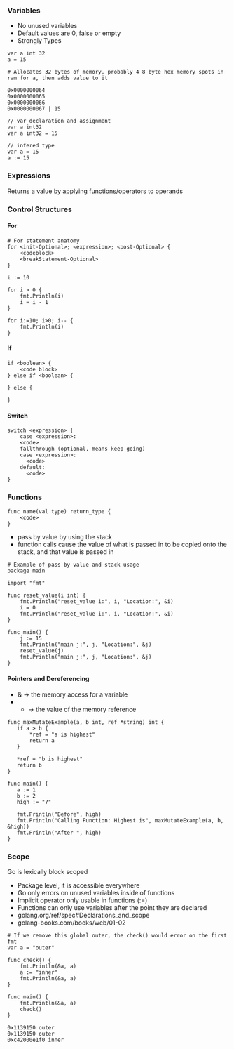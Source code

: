 ### Variables

 - No unused variables
 - Default values are 0, false or empty
 - Strongly Types

```
var a int 32
a = 15

# Allocates 32 bytes of memory, probably 4 8 byte hex memory spots in ram for a, then adds value to it

0x0000000064
0x0000000065
0x0000000066
0x0000000067 | 15
``` 

```
// var declaration and assignment
var a int32
var a int32 = 15

// infered type
var a = 15 
a := 15
```

### Expressions

Returns a value by applying functions/operators to operands

### Control Structures

#### For
```
# For statement anatomy
for <init-Optional>; <expression>; <post-Optional> {
    <codeblock>
    <breakStatement-Optional>
}

i := 10

for i > 0 {
	fmt.Println(i)
	i = i - 1
}

for i:=10; i>0; i-- {
    fmt.Println(i)
}
```

#### If
```
if <boolean> {
    <code block>
} else if <boolean> {

} else {

}
```

#### Switch
```
switch <expression> {
    case <expression>:
    <code>
    fallthrough (optional, means keep going)
    case <expression>:
      <code>
    default: 
      <code>  
}
```
### Functions
  
```
func name(val type) return_type {
    <code>
}
```

 - pass by value by using the stack
 - function calls cause the value of what is passed in to be copied onto the stack, and that value is passed in
 

```
# Example of pass by value and stack usage
package main

import "fmt"

func reset_value(i int) {
    fmt.Println("reset_value i:", i, "Location:", &i)
    i = 0
    fmt.Println("reset_value i:", i, "Location:", &i)
}

func main() {
    j := 15
    fmt.Println("main j:", j, "Location:", &j)
    reset_value(j)
    fmt.Println("main j:", j, "Location:", &j)
}
```

#### Pointers and Dereferencing
 - & -> the memory access for a variable
 - * -> the value of the memory reference 

 ```
func maxMutateExample(a, b int, ref *string) int {
	if a > b {
		*ref = "a is highest"
		return a
	}

	*ref = "b is highest"
	return b
}

func main() {
	a := 1
	b := 2
	high := "?"

	fmt.Println("Before", high)
	fmt.Println("Calling Function: Highest is", maxMutateExample(a, b, &high))
	fmt.Println("After ", high)
}
```

### Scope

Go is lexically block scoped

 - Package level, it is accessible everywhere
 - Go only errors on unused variables inside of functions
 - Implicit operator only usable in functions (:=)
 - Functions can only use variables after the point they are declared 
 - golang.org/ref/spec#Declarations_and_scope
 - golang-books.com/books/web/01-02
```
# If we remove this global outer, the check() would error on the first fmt
var a = "outer"

func check() {
	fmt.Println(&a, a)
	a := "inner"
	fmt.Println(&a, a)
}

func main() {
	fmt.Println(&a, a)
	check()
}

0x1139150 outer
0x1139150 outer
0xc42000e1f0 inner
```  